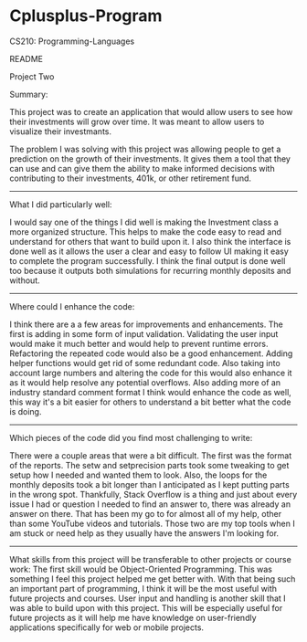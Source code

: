 # Cplusplus-Program
CS210: Programming-Languages

README

Project Two

Summary: 

This project was to create an application that would allow users to see how their investments
will grow over time. It was meant to allow users to visualize their investmants. 

The problem I was solving with this project was allowing people to get a prediction on the growth of their 
investments. It gives them a tool that they can use and can give them the ability to make informed decisions with 
contributing to their investments, 401k, or other retirement fund.

--------------------------------------------------------------------------------------------------------------------------------------------------------------

What I did particularly well:

I would say one of the things I did well is making the Investment class a more organized structure. This helps to make the
code easy to read and understand for others that want to build upon it. I also think the interface is done well as it allows
the user a clear and easy to follow UI making it easy to complete the program successfully. I think the final output is done well
too because it outputs both simulations for recurring monthly deposits and without.

--------------------------------------------------------------------------------------------------------------------------------------------------------------

Where could I enhance the code:

I think there are a a few areas for improvements and enhancements. The first is adding in some form of input validation.
Validating the user input would make it much better and would help to prevent runtime errors. Refactoring the repeated code would 
also be a good enhancement. Adding helper functions would get rid of some redundant code. Also taking into account large numbers and 
altering the code for this would also enhance it as it would help resolve any potential overflows. Also adding more of an industry standard comment format 
I think would enhance the code as well, this way it's a bit easier for others to understand a bit better what the code is doing.

--------------------------------------------------------------------------------------------------------------------------------------------------------------

Which pieces of the code did you find most challenging to write:

There were a couple areas that were a bit difficult. The first was the format of the reports. 
The setw and setprecision parts took some tweaking to get setup how I needed and wanted them to look. 
Also, the loops for the monthly deposits took a bit longer than I anticipated as I kept putting parts in the wrong spot. 
Thankfully, Stack Overflow is a thing and just about every issue I had or question I needed to find an answer to, there was already an answer on there. 
That has been my go to for almost all of my help, other than some YouTube videos and tutorials. Those two are my top tools when I am stuck or need help 
as they usually have the answers I'm looking for.

--------------------------------------------------------------------------------------------------------------------------------------------------------------

What skills from this project will be transferable to other projects or course work:
The first skill would be Object-Oriented Programming. This was something I feel this project helped me get better with. 
With that being such an important part of programming, I think it will be the most useful with future projects and courses. 
User input and handling is another skill that I was able to build upon with this project. This will be especially useful for 
future projects as it will help me have knowledge on user-friendly applications specifically for web or mobile projects.

